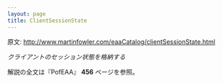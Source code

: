 ```yaml
---
layout: page
title: ClientSessionState
---
```


原文: http://www.martinfowler.com/eaaCatalog/clientSessionState.html

*クライアントのセッション状態を格納する*

解説の全文は『PofEAA』 **456** ページを参照。
